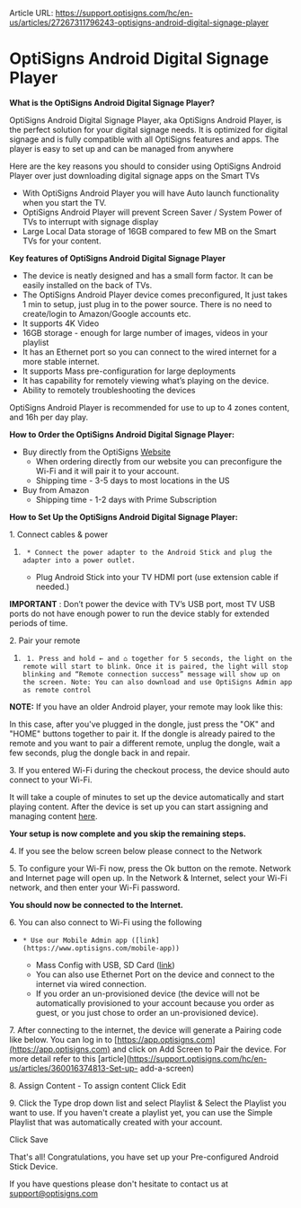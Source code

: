 Article URL: https://support.optisigns.com/hc/en-us/articles/27267311796243-optisigns-android-digital-signage-player

# OptiSigns Android Digital Signage Player

**What is the OptiSigns Android Digital Signage Player?**

OptiSigns Android Digital Signage Player, aka OptiSigns Android Player, is the
perfect solution for your digital signage needs. It is optimized for digital
signage and is fully compatible with all OptiSigns features and apps. The
player is easy to set up and can be managed from anywhere

Here are the key reasons you should to consider using OptiSigns Android Player
over just downloading digital signage apps on the Smart TVs

  * With OptiSigns Android Player you will have Auto launch functionality when you start the TV.
  * OptiSigns Android Player will prevent Screen Saver / System Power of TVs to interrupt with signage display 
  * Large Local Data storage of 16GB compared to few MB on the Smart TVs for your content.

**Key features of OptiSigns Android Digital Signage Player**

  * The device is neatly designed and has a small form factor. It can be easily installed on the back of TVs.
  * The OptiSigns Android Player device comes preconfigured, It just takes 1 min to setup, just plug in to the power source. There is no need to create/login to Amazon/Google accounts etc.
  * It supports 4K Video
  * 16GB storage - enough for large number of images, videos in your playlist
  * It has an Ethernet port so you can connect to the wired internet for a more stable internet.
  * It supports Mass pre-configuration for large deployments
  * It has capability for remotely viewing what’s playing on the device.
  * Ability to remotely troubleshooting the devices

OptiSigns Android Player is recommended for use to up to 4 zones content, and
16h per day play.

**How to Order the OptiSigns Android Digital Signage Player:**

  * Buy directly from the OptiSigns [Website ](https://links.optisigns.com/szzk)
    * When ordering directly from our website you can preconfigure the Wi-Fi and it will pair it to your account. 
    * Shipping time - 3-5 days to most locations in the US
  * Buy from Amazon 
    * Shipping time - 1-2 days with Prime Subscription

**How to Set Up the OptiSigns Android Digital Signage Player:**

1\. Connect cables & power

  1.      * Connect the power adapter to the Android Stick and plug the adapter into a power outlet.
     * Plug Android Stick into your TV HDMI port (use extension cable if needed.)

**IMPORTANT** : Don’t power the device with TV’s USB port, most TV USB ports
do not have enough power to run the device stably for extended periods of
time.

2\. Pair your remote

  1.      1. Press and hold ← and ⌂ together for 5 seconds, the light on the remote will start to blink. Once it is paired, the light will stop blinking and “Remote connection success” message will show up on the screen. Note: You can also download and use OptiSigns Admin app as remote control

**NOTE:** If you have an older Android player, your remote may look like this:

In this case, after you've plugged in the dongle, just press the "OK" and
"HOME" buttons together to pair it. If the dongle is already paired to the
remote and you want to pair a different remote, unplug the dongle, wait a few
seconds, plug the dongle back in and repair.

3\. If you entered Wi-Fi during the checkout process, the device should auto
connect to your Wi-Fi.

It will take a couple of minutes to set up the device automatically and start
playing content. After the device is set up you can start assigning and
managing content [here](https://app.optisigns.com/signIn).

**Your setup is now complete and you skip the remaining steps.**

4\. If you see the below screen below please connect to the Network

5\. To configure your Wi-Fi now, press the Ok button on the remote. Network
and Internet page will open up. In the Network & Internet, select your Wi-Fi
network, and then enter your Wi-Fi password.

**You should now be connected to the Internet.**

6\. You can also connect to Wi-Fi using the following

  *     * Use our Mobile Admin app ([link](https://www.optisigns.com/mobile-app))
    * Mass Config with USB, SD Card ([link](https://support.optisigns.com/hc/en-us/articles/4416542923667-How-to-perform-mass-provisioning-with-OptiSigns))
    * You can also use Ethernet Port on the device and connect to the internet via wired connection.
    * If you order an un-provisioned device (the device will not be automatically provisioned to your account because you order as guest, or you just chose to order an un-provisioned device).

7\. After connecting to the internet, the device will generate a Pairing code
like below. You can log in to
[https://app.optisigns.com](https://app.optisigns.com) and click on Add Screen
to Pair the device. For more detail refer to this
[article](https://support.optisigns.com/hc/en-us/articles/360016374813-Set-up-
add-a-screen)

  

8\. Assign Content - To assign content Click Edit

9\. Click the Type drop down list and select Playlist & Select the Playlist
you want to use. If you haven't create a playlist yet, you can use the Simple
Playlist that was automatically created with your account.

Click Save

That's all! Congratulations, you have set up your Pre-configured Android Stick
Device.

If you have questions please don't hesitate to contact us at
support@optisigns.com

